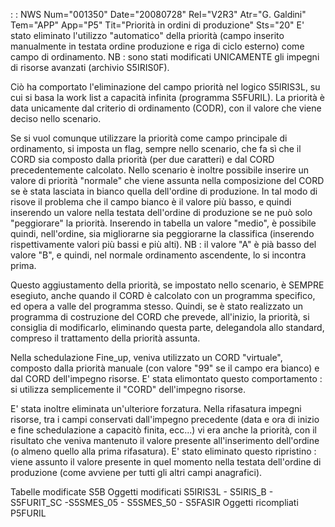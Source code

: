  :  : NWS Num="001350" Date="20080728" Rel="V2R3" Atr="G. Galdini" Tem="APP" App="P5" Tit="Priorità in ordini di produzione" Sts="20"
E' stato eliminato l'utilizzo "automatico" della priorità (campo inserito manualmente in testata ordine produzione e riga di ciclo esterno) come campo di ordinamento.
NB :  sono stati modificati UNICAMENTE gli impegni di risorse avanzati (archivio S5IRIS0F).

Ciò ha comportato l'eliminazione del campo priorità nel logico S5IRIS3L, su cui si basa la work list a capacità infinita (programma S5FURIL).
La priorità è data unicamente dal criterio di ordinamento (CODR), con il valore che viene deciso nello scenario.

Se si vuol comunque utilizzare la priorità come campo principale di ordinamento, si imposta un flag,
sempre nello scenario, che fa sì che il CORD sia composto dalla priorità (per due caratteri) e dal
CORD precedentemente calcolato.
Nello scenario è inoltre possibile inserire un valore di priorità "normale" che viene assunta nella
composizione del CORD se è stata lasciata in bianco quella dell'ordine di produzione. In tal modo di
risove il problema che il campo bianco è il valore più basso, e quindi inserendo un valore nella testata dell'ordine di produzione se ne può solo "peggiorare" la priorità.
Inserendo in tabella un valore "medio", è possibile quindi, nell'ordine, sia migliorarne sia peggiorarne la classifica (inserendo rispettivamente valori più bassi e più alti).
NB :  il valore "A" è pià basso del valore "B", e quindi, nel normale ordinamento ascendente, lo si incontra prima.

Questo aggiustamento della priorità, se impostato nello scenario, è SEMPRE esegiuto, anche quando il
CORD è calcolato con un programma specifico, ed opera a valle del programma stesso.
Quindi, se è stato realizzato un programma di costruzione del CORD che prevede, all'inizio, la priorità, si consiglia di modificarlo, eliminando questa parte, delegandola allo standard, compreso
il trattamento della priorità assunta.

Nella schedulazione Fine_up, veniva utilizzato un CORD "virtuale", composto dalla priorità manuale
(con valore "99" se il campo era bianco) e dal CORD dell'impegno risorse.
E' stata elimontato questo comportamento :  si utilizza semplicemente il "CORD" dell'impegno risorse.

E' stata inoltre eliminata un'ulteriore forzatura. Nella rifasatura impegni risorse, tra i campi conservati dall'impegno precedente (data e ora di inizio e fine schedulazione a capacitò finita, ecc...) vi era anche la priorità, con il risultato che veniva mantenuto il valore presente all'inserimento dell'ordine (o almeno quello alla prima rifasatura).
E' stato eliminato questo ripristino :  viene assunto il valore presente in quel momento nella testata dell'ordine di produzione (come avviene per tutti gli altri campi anagrafici).

Tabelle modificate
S5B
Oggetti modificati
S5IRIS3L - S5IRIS_B - S5FURIT_SC -S5SMES_05 - S5SMES_50 - S5FASIR
Oggetti ricompliati
P5FURIL
